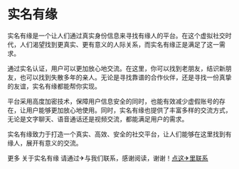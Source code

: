 # 实名有缘

实名有缘是一个让人们通过真实身份信息来寻找有缘人的平台。在这个虚拟社交时代，人们渴望找到更真实、更有意义的人际关系，而实名有缘正是满足了这一需求。

通过实名认证，用户可以更加放心地交流。在这里，你可以找到老朋友，结识新朋友，也可以找到失散多年的亲人。无论是寻找靠谱的合作伙伴，还是寻找一份真挚的友谊，实名有缘都能帮你实现。

平台采用高度加密技术，保障用户信息安全的同时，也能有效减少虚假账号的存在，让用户能够更加放心地使用。同时，实名有缘也提供了丰富多样的交流方式，无论是文字聊天、语音通话还是视频交流，都能满足用户的需求。

实名有缘致力于打造一个真实、高效、安全的社交平台，让人们能够在这里找到有缘人，展开有意义的交流。

更多 关于实名有缘 请通过✈与我们联系，感谢阅读，谢谢！[点这✈里联系](https://abc.k02.cc)
